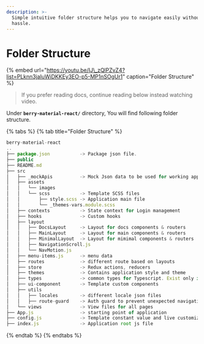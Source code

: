 ```yaml
---
description: >-
  Simple intuitive folder structure helps you to navigate easily without any
  hassle.
---
```


# Folder Structure

{% embed url="https://youtu.be/IJ\_zQlPZvZ4?list=PLknn3jaIuWiDKKEy3EO-p5-MP1nSOgUr1" caption="Folder Structure" %}

> If you prefer reading docs, continue reading below instead watching video.

Under **`berry-material-react/`** directory, You will find following folder structure.

{% tabs %}
{% tab title="Folder Structure" %}
```javascript
berry-material-react
..
├── package.json           -> Package json file.
├── public
├── README.md
├── src
│   ├── _mockApis          -> Mock Json data to be used for working apps
│   ├── assets
│   │   └── images
│   │   └── scss           -> Template SCSS files
│   │       ├── style.scss -> Application main file
│   │       └── _themes-vars.module.scss
│   ├── contexts           -> State context for Login management
│   ├── hooks              -> Custom hooks
│   ├── layout
│   │   ├── DocsLayout     -> Layout for docs components & routers
│   │   ├── MainLayout     -> Layout for main components & routers
│   │   ├── MinimalLayout  -> Layout for mimimal components & routers
│   │   ├── NavigationScroll.js
│   │   └── NavMotion.js
│   ├── menu-items.js      -> menu data
│   ├── routes             -> different route based on layouts
│   ├── store              -> Redux actions, reducers
│   ├── themes             -> Contains application style and theme
│   ├── types              -> common types for Typescript. Exist only in Typescript
│   ├── ui-component       -> Template custom components
│   ├── utils
│   │   ├── locales        -> different locale json files
│   │   ├── route-guard    -> Auth guard to prevent unexpected navigations
│   └── views              -> View files for all pages
├── App.js                 -> starting point of application
├── config.js              -> Template constant value and live customization  
├── index.js               -> Application root js file
```
{% endtab %}
{% endtabs %}


